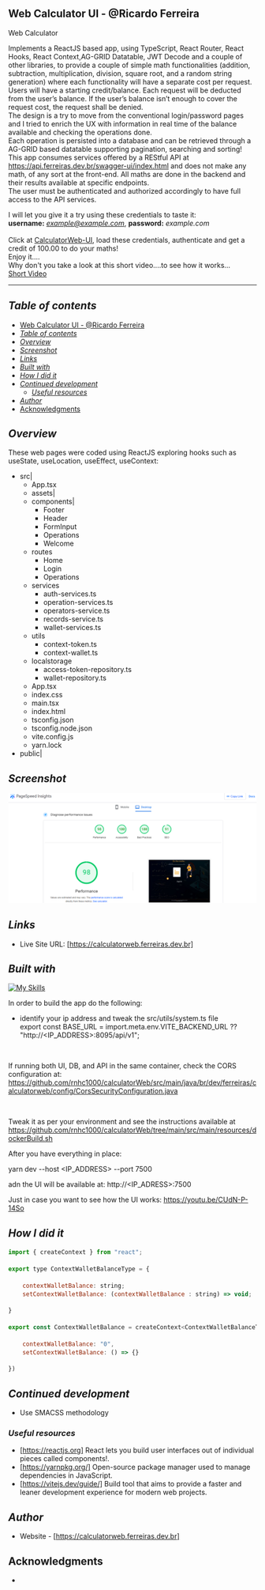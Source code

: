## Web Calculator UI - @Ricardo Ferreira
Web Calculator

Implements a ReactJS based app, using TypeScript, React Router, React Hooks, React Context,AG-GRID Datatable, JWT Decode and a couple of other libraries, to provide a couple of simple math functionalities (addition, subtraction, multiplication, division, square root, and a random string generation) where each functionality will have a separate cost per request.
<br />
Users will have a starting credit/balance. Each request will be deducted from the user’s
balance. If the user’s balance isn’t enough to cover the request cost, the request shall be denied.
<br />
The design is a try to move from the conventional login/password pages and I tried to  enrich the UX with information in real time of the balance available and checking the 
operations done.
<br />
Each operation is persisted into a database and can be retrieved through a AG-GRID based datatable supporting pagination, searching and sorting!
<br />
This app consumes services offered by a REStful API at https://api.ferreiras.dev.br/swagger-ui/index.html and does not make any math, of any sort at the front-end. All maths are done in the backend and their results available at specific endpoints.
<br />
The user must be authenticated and authorized accordingly to have full access to the API services.
<br />

I will let you give it a try using these credentials to taste it: <br />
<b>username:</b> <i>example@example.com</i>, <b>password:</b> <i>example.com</i> <br />
<br />
Click at <a href="https://calculatorweb.ferreiras.dev.br" target="_blank" >CalculatorWeb-UI</a>, load 
these credentials, authenticate and get a credit of 100.00 to do your maths!<br />
Enjoy it....
<br />
Why don't you take a look at this short video....to see how it works...
<br />
<a href="https://flonnect.com/video/21c13021d0d1-4cc2-86b5-0a455011855a" target="_blank">Short Video</a>
<hr />

## _Table of contents_
- [Web Calculator UI - @Ricardo Ferreira](#web-calculator-ui---ricardo-ferreira)
- [_Table of contents_](#table-of-contents)
- [_Overview_](#overview)
- [_Screenshot_](#screenshot)
- [_Links_](#links)
- [_Built with_](#built-with)
- [_How I did it_](#how-i-did-it)
- [_Continued development_](#continued-development)
  - [_Useful resources_](#useful-resources)
- [_Author_](#author)
- [Acknowledgments](#acknowledgments)
## _Overview_
These web pages were coded using ReactJS exploring hooks such as useState, useLocation, useEffect, useContext:
- src|
    - App.tsx
    - assets|
    - components|
      - Footer
      - Header
      - FormInput
      - Operations
      - Welcome
    - routes
      - Home
      - Login
      - Operations
    - services
      - auth-services.ts
      - operation-services.ts
      - operators-service.ts
      - records-service.ts
      - wallet-services.ts
    - utils
      - context-token.ts
      - context-wallet.ts
    - localstorage
      - access-token-repository.ts
      - wallet-repository.ts
   - App.tsx
   - index.css
   - main.tsx
   - index.html
   - tsconfig.json
   - tsconfig.node.json
   - vite.config.js
   - yarn.lock
- public|

## _Screenshot_
[![](./calculatorUI.png)]()
## _Links_
- Live Site URL: [https://calculatorweb.ferreiras.dev.br] 
## _Built with_

[![My Skills](https://skillicons.dev/icons?i=react,vite,yarn,typescript,html,css,javascript,git,github,vscode,redhat,aws)](https://skillicons.dev)

In order to build the app do the following:
- identify your ip address and tweak the src/utils/system.ts file 
  <br />
  export const BASE_URL = import.meta.env.VITE_BACKEND_URL ?? "http://<IP_ADDRESS>:8095/api/v1";
 <br />

  If running both UI, DB, and API in the same container, check the CORS configuration at:
  <br />
https://github.com/rnhc1000/calculatorWeb/src/main/java/br/dev/ferreiras/calculatorweb/config/CorsSecurityConfiguration.java

<br />

Tweak it as per your environment and see the instructions available at 
https://github.com/rnhc1000/calculatorWeb/tree/main/src/main/resources/dockerBuild.sh

After you have everything in place:

yarn dev --host <IP_ADDRESS> --port 7500

adn the UI will be available at:
http://<IP_ADRESS>:7500 

Just in case you want to see how the UI works:
https://youtu.be/CUdN-P-14So

 ## _How I did it_
```jsx
import { createContext } from "react";

export type ContextWalletBalanceType = {

    contextWalletBalance: string;
    setContextWalletBalance: (contextWalletBalance : string) => void;

}

export const ContextWalletBalance = createContext<ContextWalletBalanceType>({

    contextWalletBalance: "0",
    setContextWalletBalance: () => {}
    
})
``` 

## _Continued development_
- Use SMACSS methodology
### _Useful resources_
- [https://reactjs.org] React lets you build user interfaces out of individual pieces called components!.
- [https://yarnpkg.org/] Open-source package manager used to manage dependencies in  JavaScript.
- [https://vitejs.dev/guide/] Build tool that aims to provide a faster and leaner development experience for modern web projects.
## _Author_
- Website - [https://calculatorweb.ferreiras.dev.br] 
## Acknowledgments
- 
